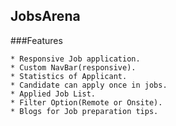 ## JobsArena

###Features

    * Responsive Job application.
    * Custom NavBar(responsive).
    * Statistics of Applicant.
    * Candidate can apply once in jobs.
    * Applied Job List.
    * Filter Option(Remote or Onsite).
    * Blogs for Job preparation tips.
